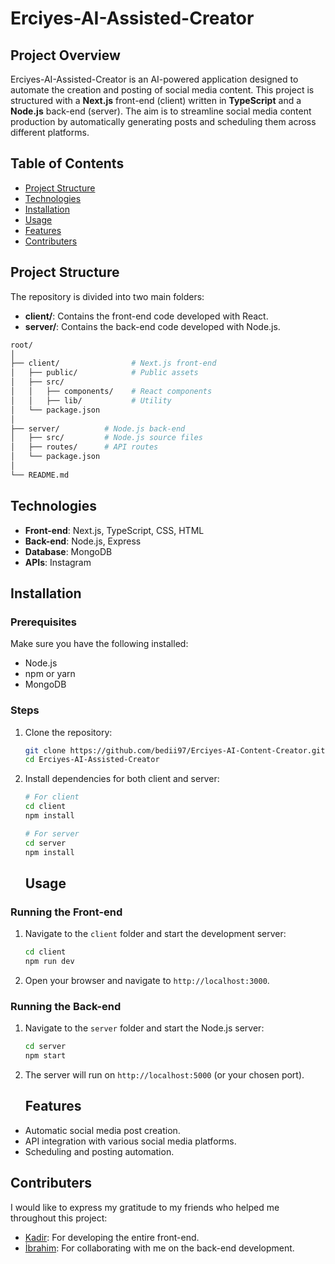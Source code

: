 # Erciyes-AI-Assisted-Creator

## Project Overview

Erciyes-AI-Assisted-Creator is an AI-powered application designed to automate the creation and posting of social media content. This project is structured with a **Next.js** front-end (client) written in **TypeScript** and a **Node.js** back-end (server). The aim is to streamline social media content production by automatically generating posts and scheduling them across different platforms.

## Table of Contents

- [Project Structure](#project-structure)
- [Technologies](#technologies)
- [Installation](#installation)
- [Usage](#usage)
- [Features](#features)
- [Contributers](#contributing)

## Project Structure

The repository is divided into two main folders:

- **client/**: Contains the front-end code developed with React.
- **server/**: Contains the back-end code developed with Node.js.

```bash
root/
│
├── client/                # Next.js front-end
│   ├── public/            # Public assets
│   ├── src/
│   │   ├── components/    # React components
│   │   ├── lib/           # Utility
│   └── package.json
│
├── server/          # Node.js back-end
│   ├── src/         # Node.js source files
│   ├── routes/      # API routes
│   └── package.json
│
└── README.md
```

## Technologies

- **Front-end**: Next.js, TypeScript, CSS, HTML
- **Back-end**: Node.js, Express
- **Database**: MongoDB
- **APIs**: Instagram

## Installation

### Prerequisites

Make sure you have the following installed:

- Node.js
- npm or yarn
- MongoDB

### Steps

1. Clone the repository:
   ```bash
   git clone https://github.com/bedii97/Erciyes-AI-Content-Creator.git
   cd Erciyes-AI-Assisted-Creator
   ```
2. Install dependencies for both client and server:

   ```bash
   # For client
   cd client
   npm install

   # For server
   cd server
   npm install
   ```

   ## Usage

### Running the Front-end

1. Navigate to the `client` folder and start the development server:
   ```bash
   cd client
   npm run dev
   ```
2. Open your browser and navigate to `http://localhost:3000`.

### Running the Back-end

1. Navigate to the `server` folder and start the Node.js server:
   ```bash
   cd server
   npm start
   ```
2. The server will run on `http://localhost:5000` (or your chosen port).

   ## Features

- Automatic social media post creation.
- API integration with various social media platforms.
- Scheduling and posting automation.

## Contributers

I would like to express my gratitude to my friends who helped me throughout this project:

- [Kadir](https://github.com/Kadirleventkabadayi): For developing the entire front-end.
- [İbrahim](https://github.com/ibrahimburu): For collaborating with me on the back-end development.

